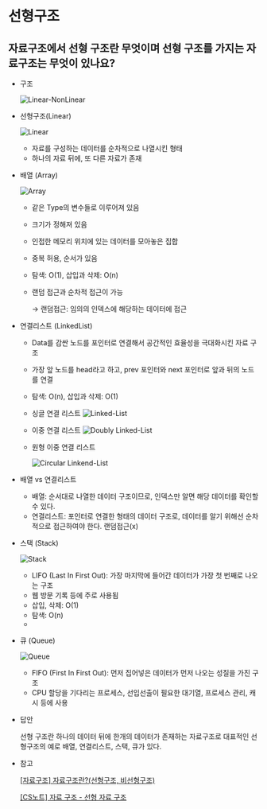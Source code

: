 # 선형구조

## 자료구조에서 선형 구조란 무엇이며 선형 구조를 가지는 자료구조는 무엇이 있나요?

- 구조


    ![Linear-NonLinear](https://user-images.githubusercontent.com/111514410/222891310-51570957-a062-40fd-8e0a-69291e6f7498.png)


- 선형구조(Linear)


    ![Linear](https://user-images.githubusercontent.com/111514410/222891194-ea02d231-61a8-4d74-98b2-5aa68d0483b7.png)
    
    
    - 자료를 구성하는 데이터를 순차적으로 나열시킨 형태
    - 하나의 자료 뒤에, 또 다른 자료가 존재


- 배열 (Array)
    
    ![Array](https://user-images.githubusercontent.com/111514410/222891370-7b17f1f7-146d-4982-9327-595bd4ce66a5.jpg)
    - 같은 Type의 변수들로 이루어져 있음
    - 크기가 정해져 있음
    - 인접한 메모리 위치에 있는 데이터를 모아놓은 집합
    - 중복 허용, 순서가 있음
    - 탐색: O(1), 삽입과 삭제: O(n)
    - 랜덤 접근과 순차적 접근이 가능
        
        → 랜덤접근: 임의의 인덱스에 해당하는 데이터에 접근
        
- 연결리스트 (LinkedList)
    - Data를 감싼 노드를 포인터로 연결해서 공간적인 효율성을 극대화시킨 자료 구조
    - 가장 앞 노드를 head라고 하고, prev 포인터와 next 포인터로 앞과 뒤의 노드를 연결
    - 탐색: O(n), 삽입과 삭제: O(1)
    - 싱글 연결 리스트
        ![Linked-List](https://user-images.githubusercontent.com/111514410/222891738-9c7d5883-0a66-4f2e-9b22-388dcd09a3ea.jpg)
    
    - 이중 연결 리스트
        ![Doubly Linked-List](https://user-images.githubusercontent.com/111514410/222891844-9d2bfeda-9262-4bd5-96fb-80858f957d57.jpg)    
        
    - 원형 이중 연결 리스트


        ![Circular Linkend-List](https://user-images.githubusercontent.com/111514410/222892022-ea2df66f-b9f6-4702-92f7-291d9c41c12c.jpg)


- 배열 vs 연결리스트
    - 배열: 순서대로 나열한 데이터 구조이므로, 인덱스만 알면 해당 데이터를 확인할 수 있다.
    - 연결리스트: 포인터로 연결한 형태의 데이터 구조로, 데이터를 알기 위해선 순차적으로 접근하여야 한다. 랜덤접근(x)

- 스택 (Stack)
    
    
    ![Stack](https://user-images.githubusercontent.com/111514410/222891462-0fb8d34e-5106-47c1-b5ea-f65a9ae21f29.jpg)
    
    
    - LIFO (Last In First Out): 가장 마지막에 들어간 데이터가 가장 첫 번째로 나오는 구조
    - 웹 방문 기록 등에 주로 사용됨
    - 삽입, 삭제: O(1)
    - 탐색: O(n)
    - 
- 큐 (Queue)
    
    
    ![Queue](https://user-images.githubusercontent.com/111514410/222891520-9d4a11b2-272f-42ad-bab8-c085bb77bbf1.jpg)
    
    
    - FIFO (First In First Out): 먼저 집어넣은 데이터가 먼저 나오는 성질을 가진 구조
    - CPU 할당을 기다리는 프로세스,  선입선출이 필요한 대기열,  프로세스 관리, 캐시 등에 사용
- 답안
    
    선형 구조란 하나의 데이터 뒤에 한개의 데이터가 존재하는 자료구조로 대표적인 선형구조의 예로 배열, 연결리스트, 스택, 큐가 있다.
    
- 참고
    
    [[자료구조] 자료구조란?(선형구조, 비선형구조)](https://osy0907.tistory.com/84)
    
    [[CS노트] 자료 구조 - 선형 자료 구조](https://velog.io/@tanger2ne/CS노트-자료-구조-선형-자료-구조)
